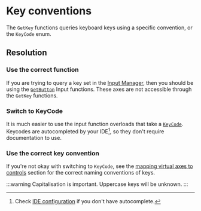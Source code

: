# Key conventions

The `GetKey` functions queries keyboard keys using a specific convention, or the `KeyCode` enum.

## Resolution
### Use the correct function
If you are trying to query a key set in the [Input Manager](https://docs.unity3d.com/Manual/class-InputManager.html), then you should be using the [`GetButton`](https://docs.unity3d.com/ScriptReference/Input.GetButton.html) Input functions. These axes are not accessible through the `GetKey` functions.

### Switch to KeyCode
It is much easier to use the input function overloads that take a [`KeyCode`](https://docs.unity3d.com/ScriptReference/KeyCode.html).
Keycodes are autocompleted by your IDE[^1], so they don't require documentation to use.

### Use the correct key convention
If you're not okay with switching to `KeyCode`, see the [mapping virtual axes to controls](https://docs.unity3d.com/Manual/class-InputManager.html) section for the correct naming conventions of keys.

:::warning
Capitalisation is important. Uppercase keys will be unknown.
:::

[^1]: Check [IDE configuration](../../IDE%20Configuration.md) if you don't have autocomplete.
